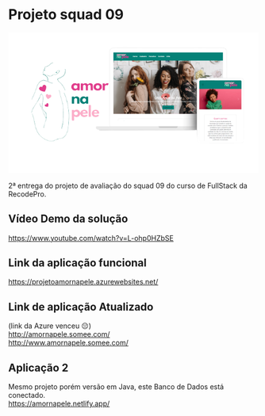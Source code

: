 # Projeto squad 09

![Mockups](https://github.com/EngMateusCardoso/Projeto_RecodePro_Squaud09_Entrega02/blob/main/AmorNaPele.png)

2ª entrega do projeto de avaliação do squad 09 do curso de FullStack da RecodePro.
 
 
## Vídeo Demo da solução
https://www.youtube.com/watch?v=L-ohp0HZbSE

## Link da aplicação funcional 
https://projetoamornapele.azurewebsites.net/

## Link de aplicação Atualizado
(link da Azure venceu 😔)
<br/>
http://amornapele.somee.com/
<br/>
http://www.amornapele.somee.com/

## Aplicação 2
Mesmo projeto porém versão em Java, este Banco de Dados está conectado.
<br/>
https://amornapele.netlify.app/
